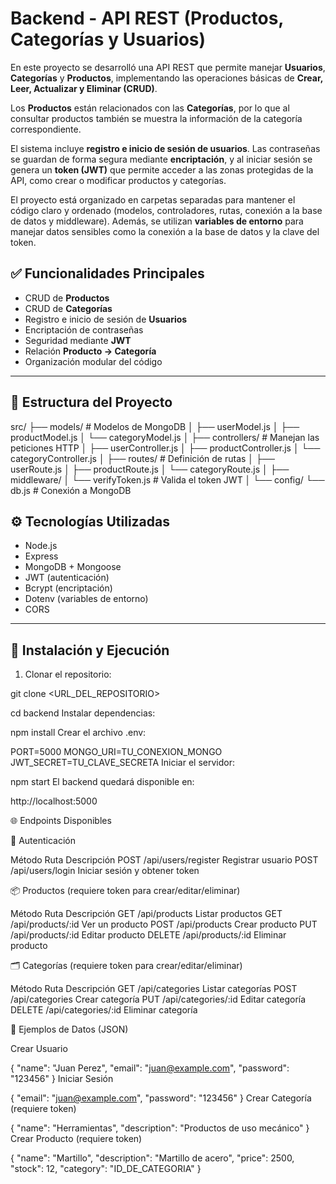 # Backend - API REST (Productos, Categorías y Usuarios)

En este proyecto se desarrolló una API REST que permite manejar **Usuarios**, **Categorías** y **Productos**, implementando las operaciones básicas de **Crear, Leer, Actualizar y Eliminar (CRUD)**.

Los **Productos** están relacionados con las **Categorías**, por lo que al consultar productos también se muestra la información de la categoría correspondiente.

El sistema incluye **registro e inicio de sesión de usuarios**. Las contraseñas se guardan de forma segura mediante **encriptación**, y al iniciar sesión se genera un **token (JWT)** que permite acceder a las zonas protegidas de la API, como crear o modificar productos y categorías.

El proyecto está organizado en carpetas separadas para mantener el código claro y ordenado (modelos, controladores, rutas, conexión a la base de datos y middleware). Además, se utilizan **variables de entorno** para manejar datos sensibles como la conexión a la base de datos y la clave del token.

## ✅ Funcionalidades Principales

- CRUD de **Productos**
- CRUD de **Categorías**
- Registro e inicio de sesión de **Usuarios**
- Encriptación de contraseñas
- Seguridad mediante **JWT**
- Relación **Producto → Categoría**
- Organización modular del código

---

## 📂 Estructura del Proyecto

src/
 ├── models/              # Modelos de MongoDB
 │   ├── userModel.js
 │   ├── productModel.js
 │   └── categoryModel.js
 │
 ├── controllers/         # Manejan las peticiones HTTP
 │   ├── userController.js
 │   ├── productController.js
 │   └── categoryController.js
 │
 ├── routes/              # Definición de rutas
 │   ├── userRoute.js
 │   ├── productRoute.js
 │   └── categoryRoute.js
 │
 ├── middleware/
 │   └── verifyToken.js   # Valida el token JWT
 │
 └── config/
     └── db.js            # Conexión a MongoDB



## ⚙️ Tecnologías Utilizadas

- Node.js
- Express
- MongoDB + Mongoose
- JWT (autenticación)
- Bcrypt (encriptación)
- Dotenv (variables de entorno)
- CORS

---

## 🧩 Instalación y Ejecución

1) Clonar el repositorio:

git clone <URL_DEL_REPOSITORIO>

cd backend
Instalar dependencias:


npm install
Crear el archivo .env:


PORT=5000
MONGO_URI=TU_CONEXION_MONGO
JWT_SECRET=TU_CLAVE_SECRETA
Iniciar el servidor:


npm start
El backend quedará disponible en:


http://localhost:5000

🌐 Endpoints Disponibles

🔐 Autenticación

Método	Ruta	Descripción
POST	/api/users/register	Registrar usuario
POST	/api/users/login	Iniciar sesión y obtener token

📦 Productos (requiere token para crear/editar/eliminar)

Método	Ruta	Descripción
GET	/api/products	Listar productos
GET	/api/products/:id	Ver un producto
POST	/api/products	Crear producto
PUT	/api/products/:id	Editar producto
DELETE	/api/products/:id	Eliminar producto

🗂️ Categorías (requiere token para crear/editar/eliminar)

Método	Ruta	Descripción
GET	/api/categories	Listar categorías
POST	/api/categories	Crear categoría
PUT	/api/categories/:id	Editar categoría
DELETE	/api/categories/:id	Eliminar categoría

📄 Ejemplos de Datos (JSON)

Crear Usuario

{
  "name": "Juan Perez",
  "email": "juan@example.com",
  "password": "123456"
}
Iniciar Sesión

{
  "email": "juan@example.com",
  "password": "123456"
}
Crear Categoría (requiere token)

{
  "name": "Herramientas",
  "description": "Productos de uso mecánico"
}
Crear Producto (requiere token)

{
  "name": "Martillo",
  "description": "Martillo de acero",
  "price": 2500,
  "stock": 12,
  "category": "ID_DE_CATEGORIA"
}
